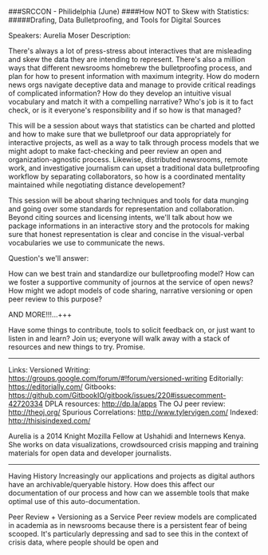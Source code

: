 ###SRCCON - Philidelphia (June)
####How NOT to Skew with Statistics: 
#####Drafing, Data Bulletproofing, and Tools for  Digital Sources

Speakers: Aurelia Moser
Description: 

There's always a lot of press-stress about interactives that are misleading and skew the data they are intending to represent. There's also a million ways that different newsrooms homebrew the bulletproofing process, and plan for how to present information with maximum integrity. How do modern news orgs navigate deceptive data and manage to provide critical readings of complicated information? How do they develop an intuitive visual vocabulary and match it with a compelling narrative? Who's job is it to fact check, or is it everyone's responsibility and if so how is that managed?

This will be a session about ways that statistics can be charted and plotted and how to make sure that we bulletproof our data appropriately for interactive projects, as well as a way to talk through process models that we might adopt to make fact-checking and peer review an open and organization-agnostic process. Likewise, distributed newsrooms, remote work, and investigative journalism can upset a traditional data bulletproofing workflow by separating collaborators, so how is a coordinated mentality maintained while negotiating distance developement? 

This session will be about sharing techniques and tools for data munging and going over some standards for representation and collaboration. Beyond citing sources and licensing intents, we'll talk about how we package informations in an interactive story and the protocols for making sure that honest representation is clear and concise in the visual-verbal vocabularies we use to communicate the news.  

Question's we'll answer:

How can we best train and standardize our bulletproofing model? 
How can we foster a supportive community of journos at the service of open news? 
How might we adopt models of code sharing, narrative versioning or open peer review to this purpose?

AND MORE!!!...+++

Have some things to contribute, tools to solicit feedback on, or just want to listen in and learn? Join us; everyone will walk away with a stack of resources and new things to try. Promise.

----
Links:
Versioned Writing: https://groups.google.com/forum/#!forum/versioned-writing
Editorially: https://editorially.com/
Gitbooks: https://github.com/GitbookIO/gitbook/issues/220#issuecomment-42720334
DPLA resources: http://dp.la/apps
The OJ peer review: http://theoj.org/
Spurious Correlations: http://www.tylervigen.com/
Indexed: http://thisisindexed.com/

Aurelia is a 2014 Knight Mozilla Fellow at Ushahidi and Internews Kenya. She works on data visualizations, crowdsourced crisis mapping and training materials for open data and developer journalists. 

---


Having History
Increasingly our applications and projects as digital authors have an archivable/queryable history. How does this affect our documentation of our process and how can we assemble tools that make optimal use of this auto-documentation.

Peer Review + Versioning as a Service
Peer review models are complicated in academia as in newsrooms because there is a persistent fear of being scooped. It's particularly depressing and sad to see this in the context of crisis data, where people should be open and